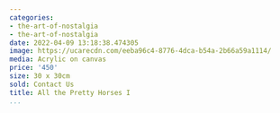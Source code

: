 ```yaml
---
categories:
- the-art-of-nostalgia
- the-art-of-nostalgia
date: 2022-04-09 13:18:38.474305
image: https://ucarecdn.com/eeba96c4-8776-4dca-b54a-2b66a59a1114/
media: Acrylic on canvas
price: '450'
size: 30 x 30cm
sold: Contact Us
title: All the Pretty Horses I
...
```

